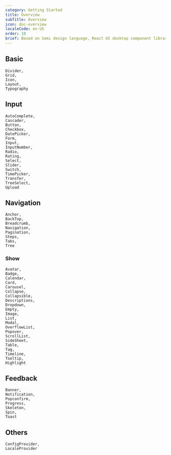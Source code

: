 ```yaml
---
category: Getting Started
title: Overview
subTitle: Overview
icon: doc-overview
localeCode: en-US
order: 10
brief: Based on Semi design language, React UI desktop component library that can be debugged online, helps developers build applications efficiently.
---
```


## Basic

```overview
Divider,
Grid,
Icon,
Layout,
Typography
```

## Input

```overview
AutoComplete,
Cascader,
Button,
Checkbox,
DatePicker,
Form,
Input,
InputNumber,
Radio,
Rating,
Select,
Slider,
Switch,
TimePicker,
Transfer,
TreeSelect,
Upload
```

## Navigation

```overview
Anchor,
BackTop,
Breadcrumb,
Navigation,
Pagination,
Steps,
Tabs,
Tree
```

### Show

```overview
Avatar,
Badge,
Calendar,
Card,
Carousel,
Collapse,
Collapsible,
Descriptions,
Dropdown,
Empty,
Image,
List,
Modal,
OverflowList,
Popover,
ScrollList,
SideSheet,
Table,
Tag,
Timeline,
Tooltip,
Highlight
```

## Feedback

```overview
Banner,
Notification,
Popconfirm,
Progress,
Skeleton,
Spin,
Toast
```

## Others

```overview
ConfigProvider,
LocaleProvider
```
